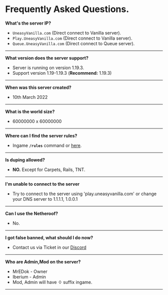 # Frequently Asked Questions.

**What's the server IP?**
- `UneasyVanilla.com` (Direct connect to Vanilla server).
- `Play.UneasyVanilla.com` (Direct connect to Vanilla server).
- `Queue.UneasyVanilla.com` (Direct connect to Queue server).
------
**What version does the server support?**
- Server is running on version 1.19.3.
- Support version 1.19-1.19.3 (**Recommend:** 1.19.3)
-------
**When was this server created?**
- 10th March 2022
-------
**What is the world size?**
- 60000000 x 60000000
-------
**Where can I find the server rules?**
- Ingame **`/rules`** command or [here](https://www.uneasyvanilla.com/rules).
-------
**Is duping allowed?**
- **NO.** Except for Carpets, Rails, TNT.
-------
**I'm unable to connect to the server**
- Try to connect to the server using 'play.uneasyvanilla.com' or change your DNS server to 1.1.1.1, 1.0.0.1
-------
**Can I use the Netheroof?**
- No.
-------
**I got false banned, what should I do now?**
- Contact us via Ticket in our [Discord](https://discord.uneasyvanilla.com/)
-------
**Who are Admin,Mod on the server?**
- MrEDok - Owner
- Iberium - Admin
- Mod, Admin will have **♢** suffix ingame.
-------
